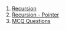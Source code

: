 1. [Recursion](http://www.exforsys.com/tutorials/c-language/c-pointers.html)
2. [Recursion - Pointer](http://en.wikipedia.org/wiki/Pointer_%28computer_science%29)
3. [MCQ Questions](https://www.geeksforgeeks.org/algorithms-gq/top-mcqs-on-recursion-algorithm-with-answers/)
